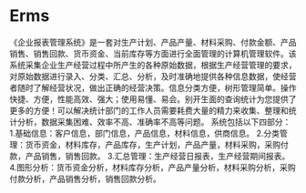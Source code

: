 # Erms
 《企业报表管理系统》是一套对生产计划、产品产量、材料采购、付款金额、产品销售、销售回款、货币资金、当前库存等方面进行全面管理的计算机管理软件。该系统采集企业生产经营过程中所产生的各种原始数据，根据生产经营管理的要求，对原始数据进行录入、分类、汇总、分析，及时准确地提供各种信息数据，使经营者随时了解经营状况，做出正确的经营决策。信息分类方便，树形管理简单。操作快捷、方便，性能高效、强大；使用易懂、易会。别开生面的查询统计为您提供了更多的方便！可以解决统计部门的工作人员需要耗费大量的精力来收集、整理和统计分析，数据采集困难、效率不高、准确率不高等问题。  系统包括以下四部分：  1.基础信息：客户信息，部门信息，产品信息，材料信息，供商信息。  2.分类管理：货币资金，材料库存，产品库存，生产计划，产品产量，材料采购，采购付款，产品销售，销售回款。  3.汇总管理：生产经营日报表，生产经营期间报表。  4.图形分析：货币资金分析，材料库存分析，产品产量分析，材料采购分析，采购付款分析，产品销售分析，销售回款分析。
